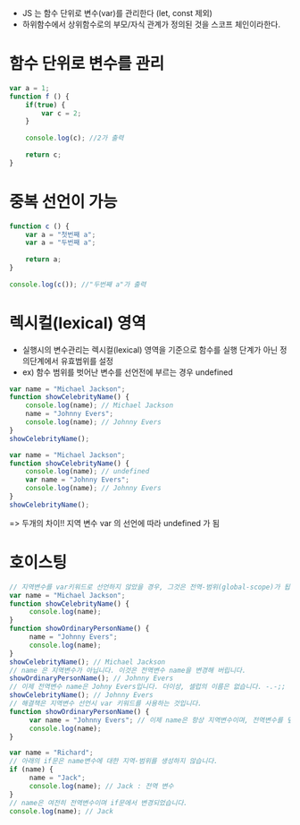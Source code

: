 
- JS 는 함수 단위로 변수(var)를 관리한다 (let, const 제외)
- 하위함수에서 상위함수로의 부모/자식 관계가 정의된 것을 스코프 체인이라한다.

# 함수 단위로 변수를 관리
```javascript
var a = 1;
function f () {
    if(true) {
        var c = 2;
    }
    
    console.log(c); //2가 출력
    
    return c;  
}
```
# 중복 선언이 가능
```javascript
function c () {
    var a = "첫번째 a";
    var a = "두번째 a";
    
    return a;
}
 
console.log(c()); //"두번째 a"가 출력
```
# 렉시컬(lexical) 영역
- 실행시의 변수관리는 렉시컬(lexical) 영역을 기준으로 함수를 실행 단계가 아닌 정의단계에서 유효범위를 설정
- ex) 함수 범위를 벗어난 변수를 선언전에 부르는 경우 undefined
```javascript
var name = "Michael Jackson";
function showCelebrityName() {
    console.log(name); // Michael Jackson
    name = "Johnny Evers";
    console.log(name); // Johnny Evers
}
showCelebrityName();
```
```javascript
var name = "Michael Jackson";
function showCelebrityName() {
    console.log(name); // undefined
    var name = "Johnny Evers";
    console.log(name); // Johnny Evers
}
showCelebrityName();
```
=> 두개의 차이!! 지역 변수 var 의 선언에 따라 undefined 가 됨

# 호이스팅
```javascript
// 지역변수를 var키워드로 선언하지 않았을 경우, 그것은 전역-범위(global-scope)가 됩니다.
var name = "Michael Jackson";
function showCelebrityName() {
     console.log(name);
}
function showOrdinaryPersonName() {
     name = "Johnny Evers";
     console.log(name);
}
showCelebrityName(); // Michael Jackson
// name 은 지역변수가 아닙니다. 이것은 전역변수 name을 변경해 버립니다.
showOrdinaryPersonName(); // Johnny Evers
// 이제 전역변수 name은 Johny Evers입니다. 더이상, 셀럽의 이름은 없습니다. -.-;;
showCelebrityName(); // Johnny Evers
// 해결책은 지역변수 선언시 var 키워드를 사용하는 것입니다.
function showOrdinaryPersonName() {
     var name = "Johnny Evers"; // 이제 name은 항상 지역변수이며, 전역변수를 덮어쓰지 않습니다.
     console.log(name);
}
```
```javascript
var name = "Richard";
// 아래의 if문은 name변수에 대한 지역-범위를 생성하지 않습니다.
if (name) {
     name = "Jack";
     console.log(name); // Jack : 전역 변수
}
// name은 여전히 전역변수이며 if문에서 변경되었습니다.
console.log(name); // Jack
```
